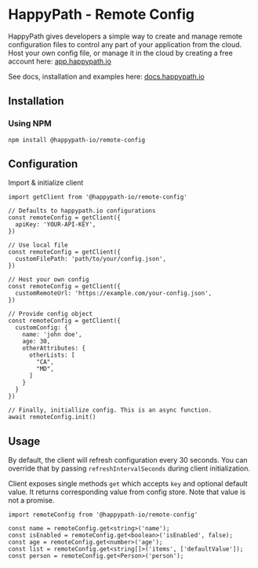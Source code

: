 # HappyPath - Remote Config

HappyPath gives developers a simple way to create and manage remote configuration files to control any part of your application from the cloud. Host  your own config file, or manage it in the cloud by creating a free account here: [app.happypath.io](https://app.happypath.io/#auth-sign-up)

See docs, installation and examples here: [docs.happypath.io](https://docs.happypath.io)

## Installation

### Using NPM
`npm install @happypath-io/remote-config`

## Configuration

Import & initialize client
```
import getClient from '@happypath-io/remote-config'

// Defaults to happypath.io configurations
const remoteConfig = getClient({
  apiKey: 'YOUR-API-KEY',
})

// Use local file
const remoteConfig = getClient({
  customFilePath: 'path/to/your/config.json',
})

// Host your own config
const remoteConfig = getClient({
  customRemoteUrl: 'https://example.com/your-config.json',
})

// Provide config object
const remoteConfig = getClient({
  customConfig: {
    name: 'john doe',
    age: 30,
    otherAttributes: {
      otherLists: [
        "CA",
        "MD",
      ]
    }
  }
})

// Finally, initiallize config. This is an async function.
await remoteConfig.init()
```

## Usage

By default, the client will refresh configuration every 30 seconds. You can override that by passing `refreshIntervalSeconds` during client initialization.

Client exposes single methods `get` which accepts `key` and optional default value. It returns corresponding value from config store. Note that value is not a promise.

```
import remoteConfig from '@happypath-io/remote-config'

const name = remoteConfig.get<string>('name');
const isEnabled = remoteConfig.get<boolean>('isEnabled', false);
const age = remoteConfig.get<number>('age');
const list = remoteConfig.get<string[]>('items', ['defaultValue']);
const person = remoteConfig.get<Person>('person');
```
